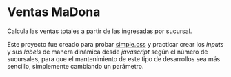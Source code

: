 # Ventas MaDona

Calcula las ventas totales a partir de las ingresadas por sucursal.

Este proyecto fue creado para probar [simple.css](https://simplecss.org/) y practicar crear los _inputs_ y sus _labels_ de manera dinámica desde _javascript_ según el número de sucursales, para que el mantenimiento de este tipo de desarrollos sea más sencillo, simplemente cambiando un parámetro.
